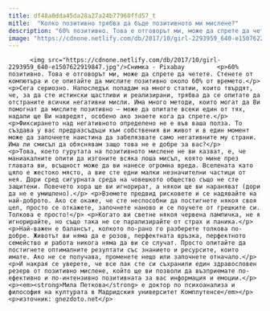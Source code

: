 ```yaml
---
title: df48a0dda45da28a27a24b77960ffd57_t
mitle:  "Колко позитивно трябва да бъде позитивното ми мислене?"
description: "60% позитивно. Това е отговорът ми, може да спрете да четете. Стенете от компютъра и се опитайте да мислите позитивно около 60% от времето. Сега сериозно. Напоследък попадам на много статии, които твърдят, че, за да сте истински щастливи и реализирани, трябва да се опитате да отстраните всички негативни мисли. Има много методи, които могат …"
image: "https://cdnone.netlify.com/db/2017/10/girl-2293959_640-e1507622919847.jpg"
---
```


          <img src="https://cdnone.netlify.com/db/2017/10/girl-2293959_640-e1507622919847.jpg"/>Снимка - Pixabay         <p>60% позитивно. Това е отговорът ми, може да спрете да четете. Стенете от компютъра и се опитайте да мислите позитивно около 60% от времето.</p>   <p>Сега сериозно. Напоследък попадам на много статии, които твърдят, че, за да сте истински щастливи и реализирани, трябва да се опитате да отстраните всички негативни мисли. Има много методи, които могат да Ви помогнат да мислите позитивно – може да опитате всеки един от тях, надали ще Ви навредят, особено ако знаете кога да спрете.</p> <p>Фиксирането над негативното определено не е във ваша полза. То създава у вас предразсъдъци към собствения ви живот и в един момент може да започнете наистина да забелязвате само негативните му страни. Има ли смисъл да обяснявам защо това не е добре за вас?</p>     <p>Това, което гурутата на позитивното мислене не ви казват, е, че маниакалните опити да изгоните всяка лоша мисъл, която мине през главата ви, всъщност може да ви нанесе огромна вреда. Вселената като цяло е жестоко място, а вие сте едни малки незначителни частици от нея. Дори сред сигурната среда на човешкото общество също не сте защитени. Повечето хора ще ви игнорират, а някои ще ви нараняват (дори да не е умишлено).</p> <p>Вземете предвид рисковете и се надявайте на най-доброто. Ако се окаже, че сте неспособни да постигнете някоя своя цел, просто се откажете, започнете наново и се поучете от грешките си. Толкова е просто!</p> <p>Когато ви светне някоя червена лампичка, не я игнорирайте, но също така не се парализирайте от страх и паника.</p>     <p>Най-важен е балансът, колкото по-рано го разберете толкова по-добре. Животът ви няма да е розов, перфектната връзка, перфектното семейство и работа никога няма да ви се случат. Просто опитайте да постигнете оптималните резултати със знанието и ресурсите, които имате. Ако не се получава, променете нещо или започнете отначало.</p> <p>И накрая се уверете, че все пак сте си съхранили един здравословен резерв от позитивно мислене, който ще ви позволи да възприемате по-ефективно и по-интензивно позитивната за вас информация и емоции.</p> <p><em><strong>Мила Петкова</strong> е доктор по психоанализа и философия на културата в Мадридския университет Комплутенсе</em></p> <p>източник: gnezdoto.net</p>         